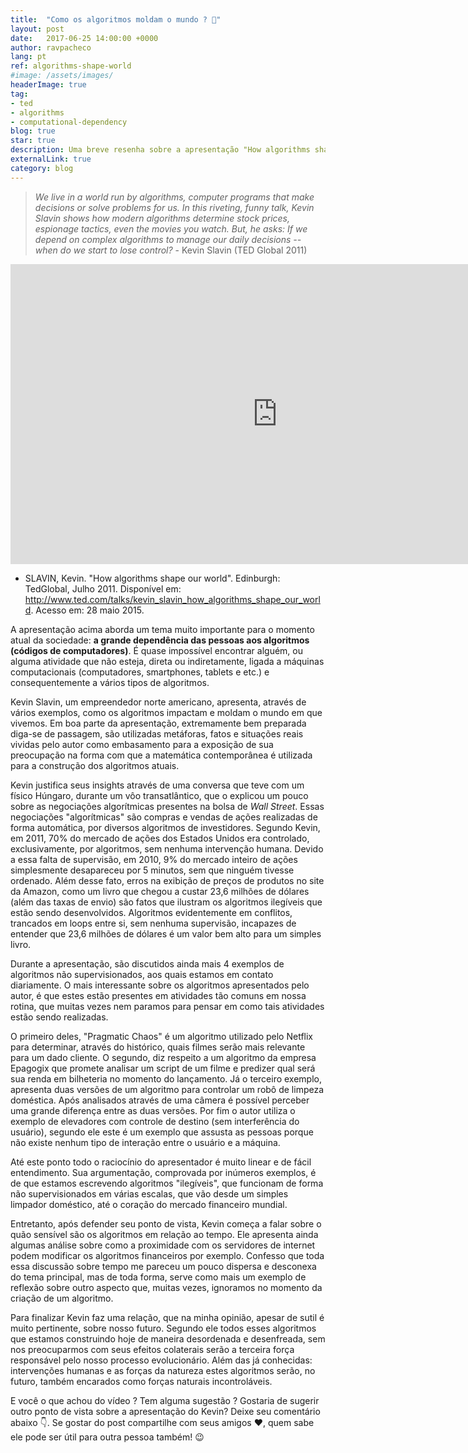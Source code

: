 ```yaml
---
title:  "Como os algoritmos moldam o mundo ? 🤔"
layout: post
date:   2017-06-25 14:00:00 +0000
author: ravpacheco
lang: pt
ref: algorithms-shape-world
#image: /assets/images/
headerImage: true
tag: 
- ted
- algorithms
- computational-dependency
blog: true
star: true
description: Uma breve resenha sobre a apresentação "How algorithms shape our world", de Kevin Slave, feita para o TED em Julho de 2011.
externalLink: true
category: blog
---
```


> *We live in a world run by algorithms, computer programs that make decisions or solve problems for us. In this riveting, funny talk, Kevin Slavin shows how modern algorithms determine stock prices, espionage tactics, even the movies you watch. But, he asks: If we depend on complex algorithms to manage our daily decisions -- when do we start to lose control?* - Kevin Slavin (TED Global 2011)

<iframe src="https://embed.ted.com/talks/kevin_slavin_how_algorithms_shape_our_world" width="854px" height="480px" frameborder="0" scrolling="no" webkitAllowFullScreen mozallowfullscreen allowFullScreen></iframe>

* SLAVIN, Kevin. "How algorithms shape our world". Edinburgh: TedGlobal, Julho 2011. Disponível em: <http://www.ted.com/talks/kevin_slavin_how_algorithms_shape_our_world>. Acesso em: 28 maio 2015.

A apresentação acima aborda um tema muito importante para o momento atual da sociedade: **a grande dependência das pessoas aos algoritmos (códigos de computadores)**. É quase impossível encontrar alguém, ou alguma atividade que não esteja, direta ou indiretamente, ligada a máquinas computacionais (computadores, smartphones, tablets e etc.) e consequentemente a vários tipos de algoritmos.

Kevin Slavin, um empreendedor norte americano, apresenta, através de vários exemplos, como os algoritmos impactam e moldam o mundo em que vivemos.
Em boa parte da apresentação, extremamente bem preparada diga-se de passagem, são utilizadas metáforas, fatos e situações reais vividas pelo autor como embasamento para a exposição de sua preocupação na forma com que a matemática contemporânea é utilizada para a construção dos algoritmos atuais.

Kevin justifica seus insights através de uma conversa que teve com um físico Húngaro, durante um vôo transatlântico, que o explicou um pouco sobre as negociações algorítmicas presentes na bolsa de *Wall Street*. Essas negociações "algorítmicas" são compras e vendas de ações realizadas de forma automática, por diversos algoritmos de investidores. Segundo Kevin, em 2011, 70% do mercado de ações dos Estados Unidos era controlado, exclusivamente, por algoritmos, sem nenhuma intervenção humana.
Devido a essa falta de supervisão, em 2010, 9% do mercado inteiro de ações simplesmente desapareceu por 5 minutos, sem que ninguém tivesse ordenado. Além desse fato, erros na exibição de preços de produtos no site da Amazon, como um livro que chegou a custar 23,6 milhões de dólares (além das taxas de envio) são fatos que ilustram os algoritmos ilegíveis que estão sendo desenvolvidos. Algoritmos evidentemente em conflitos, trancados em loops entre si, sem nenhuma supervisão, incapazes de entender que 23,6 milhões de dólares é um valor bem alto para um simples livro.

Durante a apresentação, são discutidos ainda mais 4 exemplos de algoritmos não supervisionados, aos quais estamos em contato diariamente. O mais interessante sobre os algoritmos apresentados pelo autor, é que estes estão presentes em atividades tão comuns em nossa rotina, que muitas vezes nem paramos para pensar em como tais atividades estão sendo realizadas.

O primeiro deles, "Pragmatic Chaos" é um algoritmo utilizado pelo Netflix para determinar, através do histórico, quais filmes serão mais relevante para um dado cliente. O segundo, diz respeito a um algoritmo da empresa Epagogix que promete analisar um script de um filme e predizer qual será sua renda em bilheteria no momento do lançamento. Já o terceiro exemplo, apresenta duas versões de um algoritmo para controlar um robô de limpeza doméstica. Após analisados através de uma câmera é possível perceber uma grande diferença entre as duas versões. Por fim o autor utiliza o exemplo de elevadores com controle de destino (sem interferência do usuário), segundo ele este é um exemplo que assusta as pessoas porque não existe nenhum tipo de interação entre o usuário e a máquina.

Até este ponto todo o raciocínio do apresentador é muito linear e de fácil entendimento. Sua argumentação, comprovada por inúmeros exemplos, é de que estamos escrevendo algoritmos "ilegíveis", que funcionam de forma não supervisionados em várias escalas, que vão desde um simples limpador doméstico, até o coração do mercado financeiro mundial.

Entretanto, após defender seu ponto de vista, Kevin começa a falar sobre o quão sensível são os algoritmos em relação ao tempo. Ele apresenta ainda algumas análise sobre como a proximidade com os servidores de internet podem modificar os algoritmos financeiros por  exemplo. Confesso que toda essa discussão sobre tempo me pareceu um pouco dispersa e desconexa do tema principal, mas de toda forma, serve como mais um exemplo de reflexão sobre outro aspecto que, muitas vezes, ignoramos no momento da criação de um algoritmo.

Para finalizar Kevin faz uma relação, que na minha opinião, apesar de sutil é muito pertinente, sobre nosso futuro. Segundo ele todos esses algoritmos que estamos construindo hoje de maneira desordenada e desenfreada, sem nos preocuparmos com seus efeitos colaterais serão a terceira força responsável pelo nosso processo evolucionário. Além das já conhecidas: intervenções humanas e as forças da natureza estes algoritmos serão, no futuro, também encarados como forças naturais incontroláveis. 

E você o que achou do vídeo ? Tem alguma sugestão ? Gostaria de sugerir outro ponto de vista sobre a apresentação do Kevin? Deixe seu comentário abaixo 👇. 
Se gostar do post compartilhe com seus amigos ❤️, quem sabe ele pode ser útil para outra pessoa também! 😉

